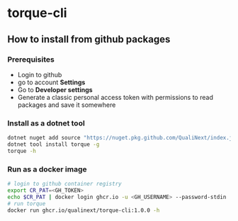 # torque-cli

## How to install from github packages

### Prerequisites

- Login to github
- go to account **Settings**
- Go to **Developer settings**
- Generate a classic personal access token with permissions to read packages and save it somewhere

### Install as a dotnet tool

```bash
dotnet nuget add source "https://nuget.pkg.github.com/QualiNext/index.json" --name "github" --username <YOUR_GH_USERNAME> --password <GH_TOKEN> --store-password-in-clear-text
dotnet tool install torque -g
torque -h
```

### Run as a docker image

```bash
# login to github container registry
export CR_PAT=<GH_TOKEN>
echo $CR_PAT | docker login ghcr.io -u <GH_USERNAME> --password-stdin
# run torque
docker run ghcr.io/qualinext/torque-cli:1.0.0 -h
```
